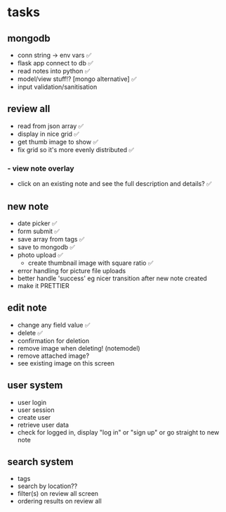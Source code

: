 # tasks
## mongodb
- conn string -> env vars ✅
- flask app connect to db ✅
- read notes into python ✅
- model/view stuff!? [mongo alternative] ✅
- input validation/sanitisation

## review all
- read from json array ✅
- display in nice grid ✅
- get thumb image to show ✅
- fix grid so it's more evenly distributed ✅
### - view note overlay
- click on an existing note and see the full description and details? ✅

## new note
- date picker ✅
- form submit ✅
- save array from tags ✅
- save to mongodb ✅
- photo upload ✅
    - create thumbnail image with square ratio ✅
- error handling for picture file uploads
- better handle 'success' eg nicer transition after new note created
- make it PRETTIER

## edit note
- change any field value ✅
- delete ✅
- confirmation for deletion
- remove image when deleting! (notemodel)
- remove attached image?
- see existing image on this screen

## user system
- user login
- user session
- create user
- retrieve user data
- check for logged in, display "log in" or "sign up" or go straight to new note

## search system
- tags
- search by location??
- filter(s) on review all screen
- ordering results on review all